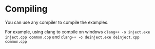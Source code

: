 # Compiling

You can use any compiler to compile the examples.

For example, using clang to compile on windows
`clang++ -o inject.exe inject.cpp common.cpp` and
`clang++ -o deinject.exe deinject.cpp common.cpp`
